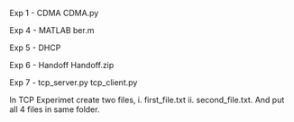 Exp 1 - CDMA
  CDMA.py

Exp 4 - MATLAB
  ber.m

Exp 5 - DHCP

Exp 6 - Handoff
  Handoff.zip

Exp 7 - 
  tcp_server.py
  tcp_client.py

  In TCP Experimet create two files,
  i. first_file.txt
  ii. second_file.txt. 
  And put all 4 files in same folder.

  
